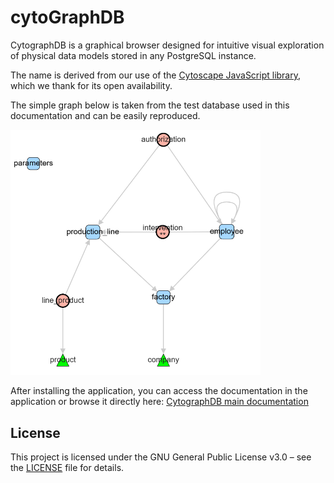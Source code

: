 # cytoGraphDB
CytographDB is a graphical browser designed for intuitive visual exploration of physical data models stored in any PostgreSQL instance.

The name is derived from our use of the [Cytoscape JavaScript library](http://js.cytoscape.org/), which we thank for its open availability.



The simple graph below is taken from the test database used in this documentation and can be easily reproduced.

<img src="./public/docs/img/simpleGraph.png" alt="simple graph" width="400">


After installing the application, you can access the documentation in the application or browse it directly here: 
[CytographDB main documentation](https://github.com/pirelaurent/cytographDB/blob/main/public/docs/main.md)

## License

This project is licensed under the GNU General Public License v3.0 – see the [LICENSE](./LICENSE) file for details.
